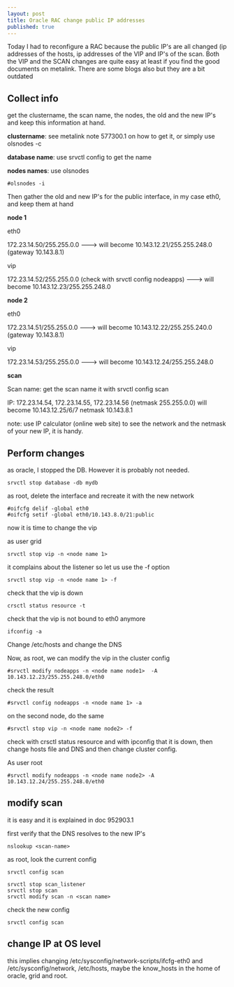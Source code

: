 ```yaml
---
layout: post
title: Oracle RAC change public IP addresses
published: true
---
```


Today I had to reconfigure a RAC because the public IP's are all changed (ip addresses of the hosts, ip addresses of the VIP and IP's of the scan. Both the VIP and the SCAN changes are quite easy at least if you find the good documents on metalink. There are some blogs also but they are a bit outdated
<!--more-->

## Collect info

get the clustername, the scan name, the nodes, the old and the new IP's and keep this information at hand. 

**clustername**: see metalink note 577300.1 on how to get it, or simply use olsnodes -c

**database name**: use srvctl config to get the name

**nodes names**: use olsnodes

```
#olsnodes -i
```

Then gather the old and new IP's for the public interface, in my case eth0, and keep them at hand

**node 1**

eth0

172.23.14.50/255.255.0.0 ---> will become 10.143.12.21/255.255.248.0 (gateway 10.143.8.1)

vip

172.23.14.52/255.255.0.0 (check with  srvctl config nodeapps) ---> will become 10.143.12.23/255.255.248.0

**node 2**

eth0

172.23.14.51/255.255.0.0 ---> will become 10.143.12.22/255.255.240.0 (gateway 10.143.8.1)

vip

172.23.14.53/255.255.0.0 ---> will become 10.143.12.24/255.255.248.0

**scan**

Scan name: get the scan name it with srvctl config scan

IP: 172.23.14.54, 172.23.14.55, 172.23.14.56 (netmask 255.255.0.0) will become 10.143.12.25/6/7 netmask 10.143.8.1 

note: use IP calculator (online web site) to see the network and the netmask of your new IP, it is handy.

## Perform changes

as oracle, I stopped the DB. However it is probably not needed.

```
srvctl stop database -db mydb
```

as root, delete the interface and recreate it with the new network

```
#oifcfg delif -global eth0
#oifcfg setif -global eth0/10.143.8.0/21:public
```

now it is time to change the vip

as user grid

```
srvctl stop vip -n <node name 1>
```

it complains about the listener so let us use the -f option

```
srvctl stop vip -n <node name 1> -f
```

check that the vip is down

```
crsctl status resource -t
```

check that the vip is not bound to eth0 anymore

```
ifconfig -a
```

Change /etc/hosts and change the DNS

Now, as root, we can modify the vip in the cluster config

```
#srvctl modify nodeapps -n <node name node1>  -A 10.143.12.23/255.255.248.0/eth0
```

check the result

```
#srvctl config nodeapps -n <node name 1> -a
```

on the second node, do the same

```
#srvctl stop vip -n <node name node2> -f
```

check with crsctl status resource and with ipconfig that it is down, then change hosts file and DNS and then change cluster config.

As user root

```
#srvctl modify nodeapps -n <node name node2> -A 10.143.12.24/255.255.248.0/eth0
```

## modify scan

it is easy and it is explained in doc 952903.1

first verify that the DNS resolves to the new IP's 

```
nslookup <scan-name>
```

as root, look the current config

```
srvctl config scan
```

```
srvctl stop scan_listener
srvctl stop scan
srvctl modify scan -n <scan name>
```

check the new config

```
srvctl config scan
```

## change IP at OS level

this implies changing /etc/sysconfig/network-scripts/ifcfg-eth0 and /etc/sysconfig/network, /etc/hosts, maybe the know_hosts in the home of oracle, grid and root.
